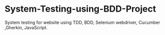 # System-Testing-using-BDD-Project
System testing for website using TDD, BDD, Selenium webdriver, Cucumber ,Gherkin, JavaScript.
